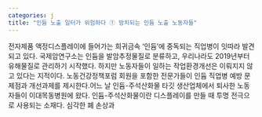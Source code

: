 ```yaml
---
categories: j
title: "인듐 노출 일터가 위험하다 ① 방치되는 인듐 노출 노동자들"
---
```

전자제품 액정디스플레이에 들어가는 희귀금속 ‘인듐’에 중독되는 직업병이 잇따라 발견되고 있다. 국제암연구소는 인듐을 발암추정물질로 분류하고, 우리나라도 2019년부터 유해물질로 관리하기 시작했다. 하지만 노동자들이 일하는 작업환경개선은 이뤄지지 않고 있다는 지적이다. 노동건강정책포럼 회원을 포함한 전문가들이 인듐 직업병 예방 문제점과 개선과제를 제시한다.어느 날 인듐-주석산화물 타깃 생산업체에서 퇴사한 노동자들이 이대목동병원에 왔다. 인듐-주석산화물이란 디스플레이를 만들 때 투명 전극으로 사용되는 소재다. 심각한 폐 손상과